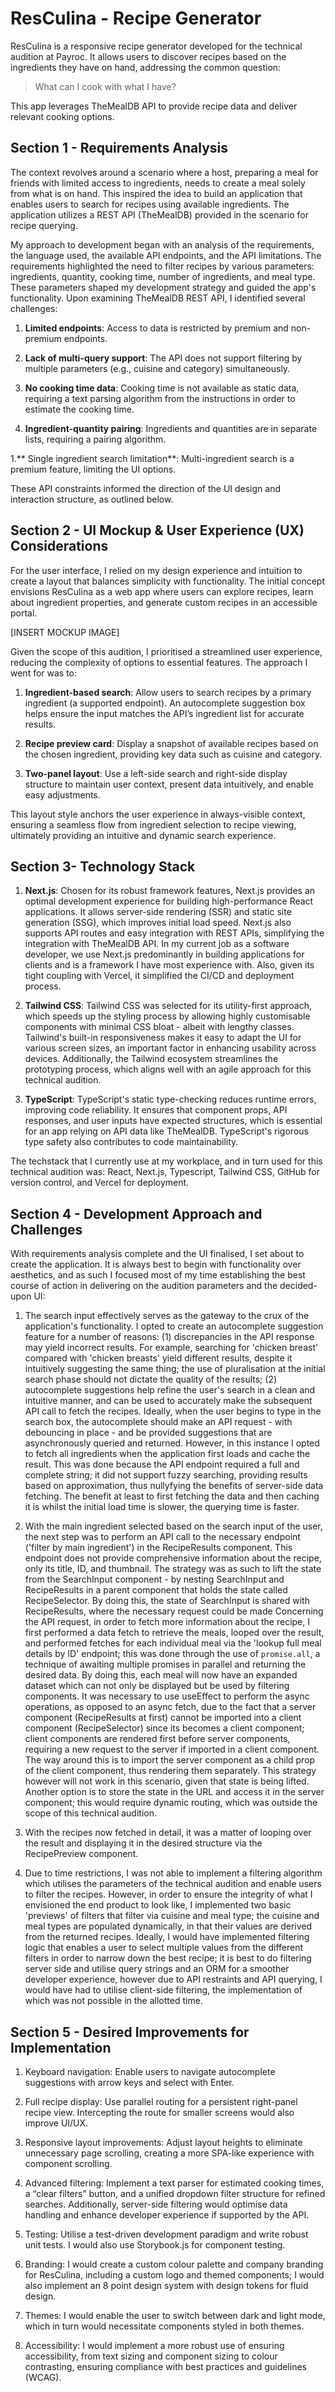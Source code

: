 # ResCulina - Recipe Generator

ResCulina is a responsive recipe generator developed for the technical audition at Payroc. It allows users to discover recipes based on the ingredients they have on hand, addressing the common question:

> What can I cook with what I have?

This app leverages TheMealDB API to provide recipe data and deliver relevant cooking options.

## Section 1 - Requirements Analysis

The context revolves around a scenario where a host, preparing a meal for friends with limited access to ingredients, needs to create a meal solely from what is on hand. This inspired the idea to build an application that enables users to search for recipes using available ingredients. The application utilizes a REST API (TheMealDB) provided in the scenario for recipe querying.

My approach to development began with an analysis of the requirements, the language used, the available API endpoints, and the API limitations. The requirements highlighted the need to filter recipes by various parameters: ingredients, quantity, cooking time, number of ingredients, and meal type. These parameters shaped my development strategy and guided the app's functionality. Upon examining TheMealDB REST API, I identified several challenges:

1. **Limited endpoints**: Access to data is restricted by premium and non-premium endpoints.

1. **Lack of multi-query support**: The API does not support filtering by multiple parameters (e.g., cuisine and category) simultaneously.

1. **No cooking time data**: Cooking time is not available as static data, requiring a text parsing algorithm from the instructions in order to estimate the cooking time.

1. **Ingredient-quantity pairing**: Ingredients and quantities are in separate lists, requiring a pairing algorithm.

1.** Single ingredient search limitation**: Multi-ingredient search is a premium feature, limiting the UI options.

These API constraints informed the direction of the UI design and interaction structure, as outlined below.

## Section 2 - UI Mockup & User Experience (UX) Considerations

For the user interface, I relied on my design experience and intuition to create a layout that balances simplicity with functionality. The initial concept envisions ResCulina as a web app where users can explore recipes, learn about ingredient properties, and generate custom recipes in an accessible portal.

[INSERT MOCKUP IMAGE]

Given the scope of this audition, I prioritised a streamlined user experience, reducing the complexity of options to essential features. The approach I went for was to:

1. **Ingredient-based search**: Allow users to search recipes by a primary ingredient (a supported endpoint). An autocomplete suggestion box helps ensure the input matches the API’s ingredient list for accurate results.

1. **Recipe preview card**: Display a snapshot of available recipes based on the chosen ingredient, providing key data such as cuisine and category.

1. **Two-panel layout**: Use a left-side search and right-side display structure to maintain user context, present data intuitively, and enable easy adjustments.

This layout style anchors the user experience in always-visible context, ensuring a seamless flow from ingredient selection to recipe viewing, ultimately providing an intuitive and dynamic search experience.

## Section 3- Technology Stack

1. **Next.js**: Chosen for its robust framework features, Next.js provides an optimal development experience for building high-performance React applications. It allows server-side rendering (SSR) and static site generation (SSG), which improves initial load speed. Next.js also supports API routes and easy integration with REST APIs, simplifying the integration with TheMealDB API. In my current job as a software developer, we use Next.js predominantly in building applications for clients and is a framework I have most experience with. Also, given its tight coupling with Vercel, it simplified the CI/CD and deployment process.

1. **Tailwind CSS**: Tailwind CSS was selected for its utility-first approach, which speeds up the styling process by allowing highly customisable components with minimal CSS bloat - albeit with lengthy classes. Tailwind's built-in responsiveness makes it easy to adapt the UI for various screen sizes, an important factor in enhancing usability across devices. Additionally, the Tailwind ecosystem streamlines the prototyping process, which aligns well with an agile approach for this technical audition.

1. **TypeScript**: TypeScript's static type-checking reduces runtime errors, improving code reliability. It ensures that component props, API responses, and user inputs have expected structures, which is essential for an app relying on API data like TheMealDB. TypeScript's rigorous type safety also contributes to code maintainability.

The techstack that I currently use at my workplace, and in turn used for this technical audition was: React, Next.js, Typescript, Tailwind CSS, GitHub for version control, and Vercel for deployment.

## Section 4 - Development Approach and Challenges

With requirements analysis complete and the UI finalised, I set about to create the application. It is always best to begin with functionality over aesthetics, and as such I focused most of my time establishing the best course of action in delivering on the audition parameters and the decided-upon UI:

1. The search input effectively serves as the gateway to the crux of the application's functionality. I opted to create an autocomplete suggestion feature for a number of reasons: (1) discrepancies in the API response may yield incorrect results. For example, searching for 'chicken breast' compared with 'chicken breasts' yield different results, despite it intuitively suggesting the same thing; the use of pluralisation at the initial search phase should not dictate the quality of the results; (2) autocomplete suggestions help refine the user's search in a clean and intuitive manner, and can be used to accurately make the subsequent API call to fetch the recipes. Ideally, when the user begins to type in the search box, the autocomplete should make an API request - with debouncing in place - and be provided suggestions that are asynchronously queried and returned. However, in this instance I opted to fetch all ingredients when the application first loads and cache the result. This was done because the API endpoint required a full and complete string; it did not support fuzzy searching, providing results based on approximation, thus nullyfying the benefits of server-side data fetching. The benefit at least to first fetching the data and then caching it is whilst the initial load time is slower, the querying time is faster.

1. With the main ingredient selected based on the search input of the user, the next step was to perform an API call to the necessary endpoint ('filter by main ingredient') in the RecipeResults component. This endpoint does not provide comprehensive information about the recipe, only its title, ID, and thumbnail. The strategy was as such to lift the state from the SearchInput component - by nesting SearchInput and RecipeResults in a parent component that holds the state called RecipeSelector. By doing this, the state of SearchInput is shared with RecipeResults, where the necessary request could be made Concerning the API request, in order to fetch more information about the recipe, I first performed a data fetch to retrieve the meals, looped over the result, and performed fetches for each individual meal via the 'lookup full meal details by ID' endpoint; this was done through the use of `promise.all`, a technique of awaiting multiple promises in parallel and returning the desired data. By doing this, each meal will now have an expanded dataset which can not only be displayed but be used by filtering components. It was necessary to use useEffect to perform the async operations, as opposed to an async fetch, due to the fact that a server component (RecipeResults at first) cannot be imported into a client component (RecipeSelector) since its becomes a client component; client components are rendered first before server components, requiring a new request to the server if imported in a client component. The way around this is to import the server component as a child prop of the client component, thus rendering them separately. This strategy however will not work in this scenario, given that state is being lifted. Another option is to store the state in the URL and access it in the server component; this would require dynamic routing, which was outside the scope of this technical audition.

1. With the recipes now fetched in detail, it was a matter of looping over the result and displaying it in the desired structure via the RecipePreview component.

1. Due to time restrictions, I was not able to implement a filtering algorithm which utilises the parameters of the technical audition and enable users to filter the recipes. However, in order to ensure the integrity of what I envisioned the end product to look like, I implemented two basic 'previews' of filters that filter via cuisine and meal type; the cuisine and meal types are populated dynamically, in that their values are derived from the returned recipes. Ideally, I would have implemented filtering logic that enables a user to select multiple values from the different filters in order to narrow down the best recipe; it is best to do filtering server side and utilise query strings and an ORM for a smoother developer experience, however due to API restraints and API querying, I would have had to utilise client-side filtering, the implementation of which was not possible in the allotted time.

## Section 5 - Desired Improvements for Implementation

1. Keyboard navigation: Enable users to navigate autocomplete suggestions with arrow keys and select with Enter.

1. Full recipe display: Use parallel routing for a persistent right-panel recipe view. Intercepting the route for smaller screens would also improve UI/UX.

1. Responsive layout improvements: Adjust layout heights to eliminate unnecessary page scrolling, creating a more SPA-like experience with component scrolling.

1. Advanced filtering: Implement a text parser for estimated cooking times, a “clear filters” button, and a unified dropdown filter structure for refined searches. Additionally, server-side filtering would optimise data handling and enhance developer experience if supported by the API.

1. Testing: Utilise a test-driven development paradigm and write robust unit tests. I would also use Storybook.js for component testing.

1. Branding: I would create a custom colour palette and company branding for ResCulina, including a custom logo and themed components; I would also implement an 8 point design system with design tokens for fluid design.

1. Themes: I would enable the user to switch between dark and light mode, which in turn would necessitate components styled in both themes.

1. Accessibility: I would implement a more robust use of ensuring accessibility, from text sizing and component sizing to colour contrasting, ensuring compliance with best practices and guidelines (WCAG).

